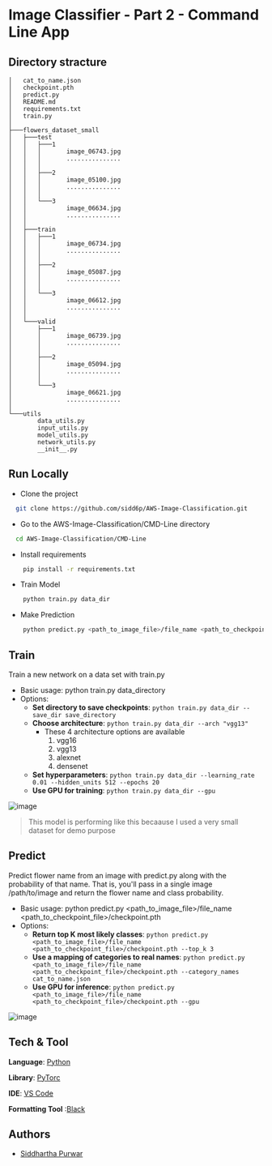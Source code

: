 
# Image Classifier - Part 2 - Command Line App

## Directory stracture

    │   cat_to_name.json
    │   checkpoint.pth
    │   predict.py
    │   README.md
    │   requirements.txt
    │   train.py
    │
    ├───flowers_dataset_small
    │   ├───test
    │   │   ├───1
    │   │   │       image_06743.jpg
    │   │   │       ...............
    │   │   │
    │   │   ├───2
    │   │   │       image_05100.jpg
    │   │   │       ...............
    │   │   │
    │   │   └───3
    │   │           image_06634.jpg
    │   │           ...............
    │   │
    │   ├───train
    │   │   ├───1
    │   │   │       image_06734.jpg
    │   │   │       ...............
    │   │   │
    │   │   ├───2
    │   │   │       image_05087.jpg
    │   │   │       ...............
    │   │   │
    │   │   └───3
    │   │           image_06612.jpg
    │   │           ...............
    │   │
    │   └───valid
    │       ├───1
    │       │       image_06739.jpg
    │       │       ...............
    │       │
    │       ├───2
    │       │       image_05094.jpg
    │       │       ...............
    │       │
    │       └───3
    │               image_06621.jpg
    │               ...............
    │
    └───utils
            data_utils.py
            input_utils.py
            model_utils.py
            network_utils.py
            __init__.py
## Run Locally


- Clone the project

```bash
  git clone https://github.com/sidd6p/AWS-Image-Classification.git
```

- Go to the AWS-Image-Classification/CMD-Line directory
```bash
  cd AWS-Image-Classification/CMD-Line 

```
- Install requirements
```bash 
    pip install -r requirements.txt
```
- Train Model
```bash 
    python train.py data_dir 
```
- Make Prediction
```bash 
    python predict.py <path_to_image_file>/file_name <path_to_checkpoint_file>/checkpoint.pth
```

## Train
Train a new network on a data set with train.py

- Basic usage: python train.py data_directory
- Options: 
  - __Set directory to save checkpoints__: ``` python train.py data_dir --save_dir save_directory ```
  - __Choose architecture__: ```python train.py data_dir --arch "vgg13" ```
    - These 4 architecture options are available
      1. vgg16
      2. vgg13
      3. alexnet
      4. densenet
  - __Set hyperparameters__: ```python train.py data_dir --learning_rate 0.01 --hidden_units 512 --epochs 20 ```
  - __Use GPU for training__: ```python train.py data_dir --gpu ```
  
 ![image](https://user-images.githubusercontent.com/91800813/233997211-20a8e62b-a4e2-420c-bfd8-7d4b0a55a1d7.png)
 > This model is performing like this becaause I used a very small dataset for demo purpose
 
## Predict
Predict flower name from an image with predict.py along with the probability of that name. That is, you'll pass in a single image /path/to/image and return the flower name and class probability.

- Basic usage: python predict.py <path_to_image_file>/file_name <path_to_checkpoint_file>/checkpoint.pth
- Options: 
  - __Return top  K most likely classes__: ```python predict.py <path_to_image_file>/file_name <path_to_checkpoint_file>/checkpoint.pth --top_k 3 ```
  - __Use a mapping of categories to real names__: ```python predict.py <path_to_image_file>/file_name <path_to_checkpoint_file>/checkpoint.pth --category_names cat_to_name.json ```
  - __Use GPU for inference__: ```python predict.py <path_to_image_file>/file_name <path_to_checkpoint_file>/checkpoint.pth --gpu ```


![image](https://user-images.githubusercontent.com/91800813/233997428-5e5e833d-cdb9-4e7d-96c2-11dd76f86801.png)

## Tech & Tool

__Language__: [Python](https://www.python.org/)

__Library__: [PyTorc](https://en.wikipedia.org/wiki/PyTorch)

__IDE__: [VS Code](https://code.visualstudio.com/)

__Formatting Tool__ :[Black](https://github.com/psf/black)
## Authors

- [Siddhartha Purwar](https://www.linkedin.com/in/siddp6/)

